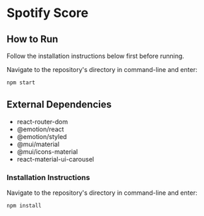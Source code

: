 # Spotify Score

## How to Run
Follow the installation instructions below first before running.

Navigate to the repository's directory in command-line and enter:
```bash
npm start
```

## External Dependencies

* react-router-dom
* @emotion/react
* @emotion/styled
* @mui/material
* @mui/icons-material
* react-material-ui-carousel

### Installation Instructions

Navigate to the repository's directory in command-line and enter:
```bash
npm install
```
